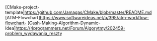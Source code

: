 [CMake-project-template]https://github.com/Jamagas/CMake/blob/master/README.md
[ATM-Flowchart]https://www.softwareideas.net/a/395/atm-workflow-flowchart-
[Cash-Making-Algorithm-Dynamic-Idea]https://4programmers.net/Forum/Algorytmy/202459-problem_wydawania_reszty